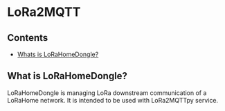 # LoRa2MQTT

## Contents
- [Whats is LoRaHomeDongle?](#What-is-LoRaHomeDongle?)
<!-- - [Usage and installation](#about-lora)
- [References](#references) -->

## What is LoRaHomeDongle?

LoRaHomeDongle is managing LoRa downstream communication of a LoRaHome network.
It is intended to be used with LoRa2MQTTpy service.
<!-- 
### About LoRa ###

Users, geeks, makers are commonly facing communication distance issue when integrating  short-range based technology into their sensors or actuators (Bluetooth, Zigbee or Z Wave). [LoRa technology](https://en.wikipedia.org/wiki/LoRa) is great to overcome this issue, while still being power efficient.

When it is used by telecom operators to deploy commercial long-range networks, LoRa is based on [LoRaWAN](https://en.wikipedia.org/wiki/LoRa#LoRaWAN) network, but anyone can use LoRa without LoRaWAN and deploy his own private network in a home or a building.

###  Principles ###

The principles are the following:
- LoRa nodes are sending JSON messages over LoRa to the LoRa2MQTT gateway
- The JSON messages format is free, except one name-value pair that should be *"node"="name_of_the_node"*.<br/>The name *node* should be the first child, and its value is a unique identifier of the LoRa node. Two nodes shall not have the same *node* value.
```
// example of a thermostat node, reporting
// - 21°c ambiant temperature,
// - an actual setpoint of 22°c,
// - an active state (heating).
{
  "node" = "thermostat",
  "temperature" = "21.2",
  "setpoint" = "22",
  "state" = "true"
}
```

- LoRa2MQTT is forwarding JSON messages to the MQTT broker on *topic lora2mqtt/node_value*
```
// the JSON message is forwarded to lora2mqtt/thermostat
// kindly note that the node field is removed by LoRa2MQTT
{
  "temperature" = "21.2",
  "setpoint" = "22",
  "state" = "true"
}
```
- Conversely, the messages received on _topic lora2mqtt/tonodes_ are forwarded to the LoRa nodes. The same JSON message format applies.
```
// example of a setpoint change request down to 21°c
// the following message is sent to lora2mqtt/tonodes topic, and forwarded on LoRa without modification by LoRa2MQTT
{
  "node" = "thermostat",
  "setpoint" = "21"
}
```

## Usage and installation ##

The project has been tested with ESP32 Heltec LoRa v2 board, but this should work with any « Semtech SX12XX » boards like TTGOv2.

A quite appreciable advantage of these boards is that they are ready to use with the following key features:
- ESP32 micro-controller (with WiFi)
- 8 Mb flash
- Semtech chip SX1276
- external LoRa antenna, IPEX interface
- 0.96 inch OLED display
- Commercial references depending on the sub-giga frequency intended to be used depending on your country

Last but not least you can find these modules or equivalent at a reasonable price on Amazon or Aliexpress.

## References ##

LoRa2MQTT is using many libraries available on GitHub for Arduino.
A big thank you to all the authors:
- [arduino-LoRa](https://github.com/sandeepmistry/arduino-LoRa). Author @sandeepmistry
- [pubsubclient](https://github.com/knolleary/pubsubclient). Author @knolleary
- [ArduinoJson](https://github.com/bblanchon/ArduinoJson). Author @bblanchon
- [WiFiManager](https://github.com/tzapu/WiFiManager). Author @tzapu
# LoRaHomeDongle -->

